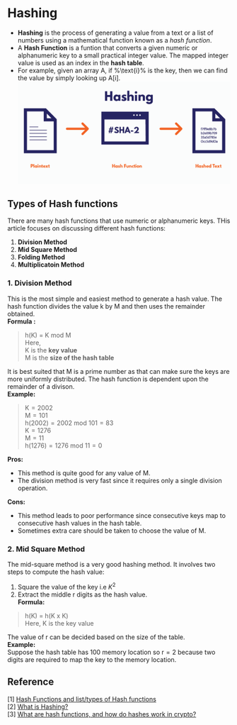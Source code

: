 # Hashing
- __Hashing__ is the process of generating a value from a text or a list of numbers using a mathematical function known as a _hash function_.  
- A __Hash Function__ is a funtion that converts a given numeric or alphanumeric key to a small practical integer value. The mapped integer value is used as an index in the __hash table__.  
- For example, given an array $\text{A}$, if %\text{i}% is the key, then we can find the value by simply looking up $\text{A[i]}$.  
![](image/hashing-picture-1.png)
## Types of Hash functions
There are many hash functions that use numeric or alphanumeric keys. THis article focuses on discussing different hash functions:  
1. __Division Method__
2. __Mid Square Method__
3. __Folding Method__
4. __Multiplicatoin Method__
### 1. Division Method
This is the most simple and easiest method to generate a hash value. The hash function divides the value k by M and then uses the remainder obtained.  
__Formula :__
> $\text{h(K) = K mod M}$  
> Here,  
> $\text{K}$ is the __key value__  
> $\text{M}$ is the __size of the hash table__
     
It is best suited that M is a prime number as that can make sure the keys are more uniformly distributed. The hash function is dependent upon the remainder of a divison.    
__Example:__  
> $\text{K} = 2002$  
> $\text{M} = 101$  
> $\text{h}(2002) = 2002 \text{ mod } 101 = 83$  
> $\text{K} = 1276$    
> $\text{M} = 11$  
> $\text{h}(1276) = 1276 \text{ mod } 11 = 0$  

__Pros:__  
- This method is quite good for any value of $\text{M}$.    
- The division method is very fast since it requires only a single division operation.  

__Cons:__
- This method leads to poor performance since consecutive keys map to consecutive hash values in the hash table.  
- Sometimes extra care should be taken to choose the value of $\text{M}$.  
### 2. Mid Square Method  
The mid-square method is a very good hashing method. It involves two steps to compute the hash value: 
1. Square the value of the key i.e $K^2$
2. Extract the middle r digits as the hash value.  
__Formula:__
> $\text{h(K) = h(K x K)}$  
> Here, 
> $\text{K}$ is the key value  
  
The value of $\text{r}$ can be decided based on the size of the table.  
__Example:__  
Suppose the hash table has $100$ memory location so $\text{r} = 2$ because two digits are required to map the key to the memory location.







## Reference
[1] [Hash Functions and list/types of Hash functions](https://www.geeksforgeeks.org/hash-functions-and-list-types-of-hash-functions/)  
[2] [What is Hashing?](https://www.geeksforgeeks.org/what-is-hashing/)  
[3] [What are hash functions, and how do hashes work in crypto?](https://blog.pantherprotocol.io/what-are-hash-functions-and-how-do-hashes-work-in-crypto/)
